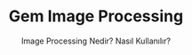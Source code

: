 ---
layout: post
title: Gem Image Processing
subtitle: Image Processing Nedir? Nasıl Kullanılır?
cover-img: /assets/img/article.jpg
thumbnail-img: /assets/img/gem.jpeg
# share-img: /assets/img/article.jpg
tags: [Ruby, Rails, GEM, Image Processing]
---